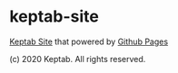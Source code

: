 # keptab-site

[Keptab Site](https://keptab.com/) that powered by [Github Pages](https://pages.github.com)

(c) 2020 Keptab. All rights reserved.
